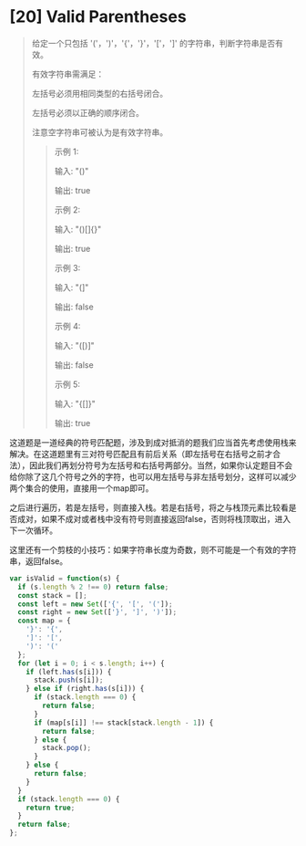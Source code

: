 # [20] Valid Parentheses

>给定一个只包括 '('，')'，'{'，'}'，'\['，']' 的字符串，判断字符串是否有效。
>
>有效字符串需满足：
>
>左括号必须用相同类型的右括号闭合。
>
>左括号必须以正确的顺序闭合。
>
>注意空字符串可被认为是有效字符串。
>
>>示例 1:
>>
>>输入: "()"
>>
>>输出: true
>>
>>示例 2:
>>
>>输入: "()[]{}"
>>
>>输出: true
>>
>>示例 3:
>>
>>输入: "(]"
>>
>>输出: false
>>
>>示例 4:
>>
>>输入: "(\[)]"
>>
>>输出: false
>>
>>示例 5:
>>
>>输入: "{[]}"
>>
>>输出: true

这道题是一道经典的符号匹配题，涉及到成对抵消的题我们应当首先考虑使用栈来解决。在这道题里有三对符号匹配且有前后关系（即左括号在右括号之前才合法），因此我们再划分符号为左括号和右括号两部分。当然，如果你认定题目不会给你除了这几个符号之外的字符，也可以用左括号与非左括号划分，这样可以减少两个集合的使用，直接用一个map即可。

之后进行遍历，若是左括号，则直接入栈。若是右括号，将之与栈顶元素比较看是否成对，如果不成对或者栈中没有符号则直接返回false，否则将栈顶取出，进入下一次循环。

这里还有一个剪枝的小技巧：如果字符串长度为奇数，则不可能是一个有效的字符串，返回false。

```js
var isValid = function(s) {
  if (s.length % 2 !== 0) return false;
  const stack = [];
  const left = new Set(['{', '[', '(']);
  const right = new Set(['}', ']', ')']);
  const map = {
    '}': '{',
    ']': '[',
    ')': '('
  };
  for (let i = 0; i < s.length; i++) {
    if (left.has(s[i])) {
      stack.push(s[i]);
    } else if (right.has(s[i])) {
      if (stack.length === 0) {
        return false;
      }
      if (map[s[i]] !== stack[stack.length - 1]) {
        return false;
      } else {
        stack.pop();
      }
    } else {
      return false;
    }
  }
  if (stack.length === 0) {
    return true;
  }
  return false;
};
```
